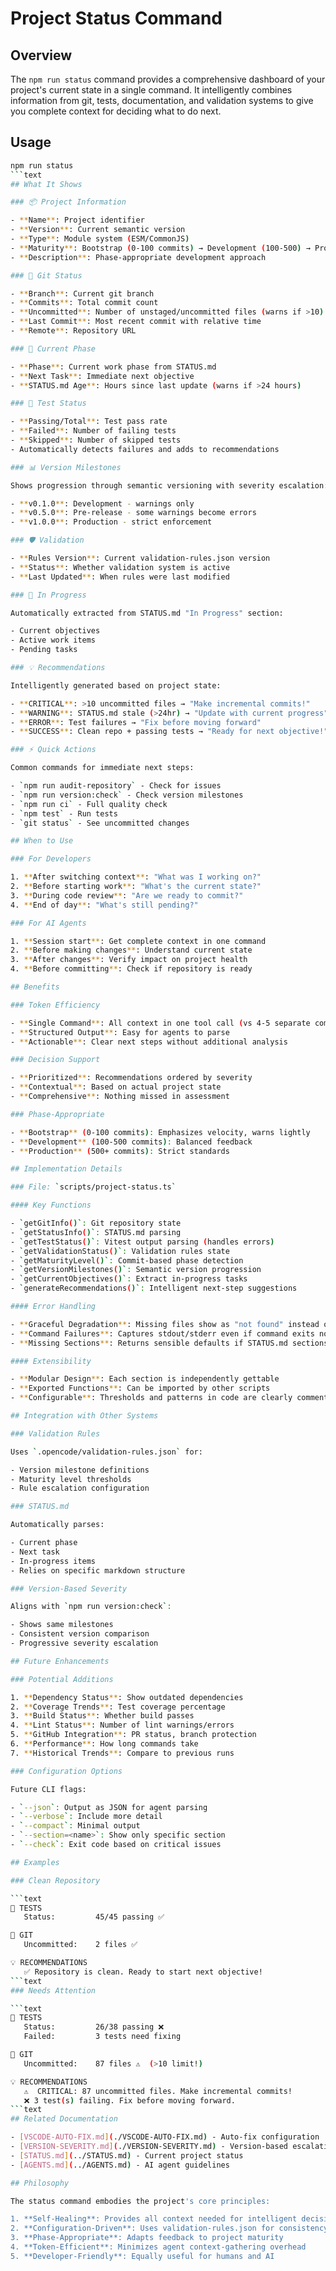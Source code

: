 # Project Status Command

## Overview

The `npm run status` command provides a comprehensive dashboard of your project's current state in a single command. It intelligently combines information from git, tests, documentation, and validation systems to give you complete context for deciding what to do next.

## Usage

```bash
npm run status
```text
## What It Shows

### 📦 Project Information

- **Name**: Project identifier
- **Version**: Current semantic version
- **Type**: Module system (ESM/CommonJS)
- **Maturity**: Bootstrap (0-100 commits) → Development (100-500) → Production (500+)
- **Description**: Phase-appropriate development approach

### 🔀 Git Status

- **Branch**: Current git branch
- **Commits**: Total commit count
- **Uncommitted**: Number of unstaged/uncommitted files (warns if >10)
- **Last Commit**: Most recent commit with relative time
- **Remote**: Repository URL

### 📍 Current Phase

- **Phase**: Current work phase from STATUS.md
- **Next Task**: Immediate next objective
- **STATUS.md Age**: Hours since last update (warns if >24 hours)

### 🧪 Test Status

- **Passing/Total**: Test pass rate
- **Failed**: Number of failing tests
- **Skipped**: Number of skipped tests
- Automatically detects failures and adds to recommendations

### 📊 Version Milestones

Shows progression through semantic versioning with severity escalation:

- **v0.1.0**: Development - warnings only
- **v0.5.0**: Pre-release - some warnings become errors
- **v1.0.0**: Production - strict enforcement

### 🛡️ Validation

- **Rules Version**: Current validation-rules.json version
- **Status**: Whether validation system is active
- **Last Updated**: When rules were last modified

### 🎯 In Progress

Automatically extracted from STATUS.md "In Progress" section:

- Current objectives
- Active work items
- Pending tasks

### 💡 Recommendations

Intelligently generated based on project state:

- **CRITICAL**: >10 uncommitted files → "Make incremental commits!"
- **WARNING**: STATUS.md stale (>24hr) → "Update with current progress"
- **ERROR**: Test failures → "Fix before moving forward"
- **SUCCESS**: Clean repo + passing tests → "Ready for next objective!"

### ⚡ Quick Actions

Common commands for immediate next steps:

- `npm run audit-repository` - Check for issues
- `npm run version:check` - Check version milestones
- `npm run ci` - Full quality check
- `npm test` - Run tests
- `git status` - See uncommitted changes

## When to Use

### For Developers

1. **After switching context**: "What was I working on?"
2. **Before starting work**: "What's the current state?"
3. **During code review**: "Are we ready to commit?"
4. **End of day**: "What's still pending?"

### For AI Agents

1. **Session start**: Get complete context in one command
2. **Before making changes**: Understand current state
3. **After changes**: Verify impact on project health
4. **Before committing**: Check if repository is ready

## Benefits

### Token Efficiency

- **Single Command**: All context in one tool call (vs 4-5 separate commands)
- **Structured Output**: Easy for agents to parse
- **Actionable**: Clear next steps without additional analysis

### Decision Support

- **Prioritized**: Recommendations ordered by severity
- **Contextual**: Based on actual project state
- **Comprehensive**: Nothing missed in assessment

### Phase-Appropriate

- **Bootstrap** (0-100 commits): Emphasizes velocity, warns lightly
- **Development** (100-500 commits): Balanced feedback
- **Production** (500+ commits): Strict standards

## Implementation Details

### File: `scripts/project-status.ts`

#### Key Functions

- `getGitInfo()`: Git repository state
- `getStatusInfo()`: STATUS.md parsing
- `getTestStatus()`: Vitest output parsing (handles errors)
- `getValidationStatus()`: Validation rules state
- `getMaturityLevel()`: Commit-based phase detection
- `getVersionMilestones()`: Semantic version progression
- `getCurrentObjectives()`: Extract in-progress tasks
- `generateRecommendations()`: Intelligent next-step suggestions

#### Error Handling

- **Graceful Degradation**: Missing files show as "not found" instead of crashing
- **Command Failures**: Captures stdout/stderr even if command exits non-zero
- **Missing Sections**: Returns sensible defaults if STATUS.md sections missing

#### Extensibility

- **Modular Design**: Each section is independently gettable
- **Exported Functions**: Can be imported by other scripts
- **Configurable**: Thresholds and patterns in code are clearly commented

## Integration with Other Systems

### Validation Rules

Uses `.opencode/validation-rules.json` for:

- Version milestone definitions
- Maturity level thresholds
- Rule escalation configuration

### STATUS.md

Automatically parses:

- Current phase
- Next task
- In-progress items
- Relies on specific markdown structure

### Version-Based Severity

Aligns with `npm run version:check`:

- Shows same milestones
- Consistent version comparison
- Progressive severity escalation

## Future Enhancements

### Potential Additions

1. **Dependency Status**: Show outdated dependencies
2. **Coverage Trends**: Test coverage percentage
3. **Build Status**: Whether build passes
4. **Lint Status**: Number of lint warnings/errors
5. **GitHub Integration**: PR status, branch protection
6. **Performance**: How long commands take
7. **Historical Trends**: Compare to previous runs

### Configuration Options

Future CLI flags:

- `--json`: Output as JSON for agent parsing
- `--verbose`: Include more detail
- `--compact`: Minimal output
- `--section=<name>`: Show only specific section
- `--check`: Exit code based on critical issues

## Examples

### Clean Repository

```text
🧪 TESTS
   Status:         45/45 passing ✅

🔀 GIT
   Uncommitted:    2 files ✅

💡 RECOMMENDATIONS
   ✅ Repository is clean. Ready to start next objective!
```text
### Needs Attention

```text
🧪 TESTS
   Status:         26/38 passing ❌
   Failed:         3 tests need fixing

🔀 GIT
   Uncommitted:    87 files ⚠️  (>10 limit!)

💡 RECOMMENDATIONS
   ⚠️  CRITICAL: 87 uncommitted files. Make incremental commits!
   ❌ 3 test(s) failing. Fix before moving forward.
```text
## Related Documentation

- [VSCODE-AUTO-FIX.md](./VSCODE-AUTO-FIX.md) - Auto-fix configuration
- [VERSION-SEVERITY.md](./VERSION-SEVERITY.md) - Version-based escalation
- [STATUS.md](../STATUS.md) - Current project status
- [AGENTS.md](../AGENTS.md) - AI agent guidelines

## Philosophy

The status command embodies the project's core principles:

1. **Self-Healing**: Provides all context needed for intelligent decisions
2. **Configuration-Driven**: Uses validation-rules.json for consistency
3. **Phase-Appropriate**: Adapts feedback to project maturity
4. **Token-Efficient**: Minimizes agent context-gathering overhead
5. **Developer-Friendly**: Equally useful for humans and AI
